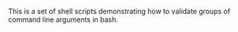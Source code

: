 
This is a set of shell scripts demonstrating how to validate groups
of command line arguments in bash.


